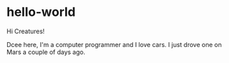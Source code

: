 # hello-world

Hi Creatures!

Dcee here, I'm a computer programmer and I love cars.
I just drove one on Mars a couple of days ago.
